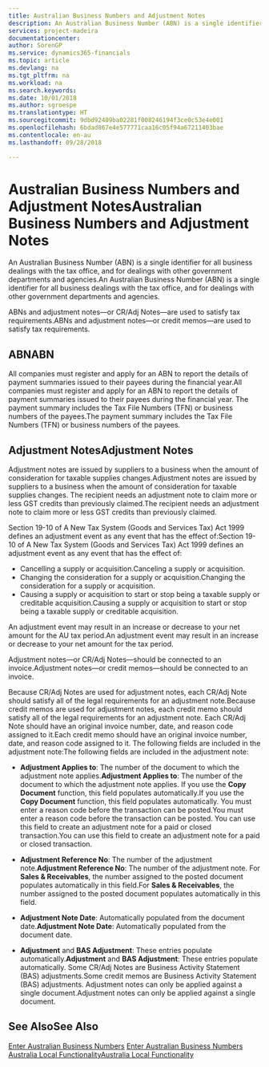 ```yaml
---
title: Australian Business Numbers and Adjustment Notes
description: An Australian Business Number (ABN) is a single identifier for all business dealings with the tax office, and for dealings with other government departments and agencies.
services: project-madeira
documentationcenter: 
author: SorenGP
ms.service: dynamics365-financials
ms.topic: article
ms.devlang: na
ms.tgt_pltfrm: na
ms.workload: na
ms.search.keywords: 
ms.date: 10/01/2018
ms.author: sgroespe
ms.translationtype: HT
ms.sourcegitcommit: 9dbd92409ba02281f008246194f3ce0c53e4e001
ms.openlocfilehash: 6bdad867e4e577771caa16c05f94a67211403bae
ms.contentlocale: en-au
ms.lasthandoff: 09/28/2018

---
```

# <a name="australian-business-numbers-and-adjustment-notes"></a><span data-ttu-id="5ae7c-103">Australian Business Numbers and Adjustment Notes</span><span class="sxs-lookup"><span data-stu-id="5ae7c-103">Australian Business Numbers and Adjustment Notes</span></span>
<span data-ttu-id="5ae7c-104">An Australian Business Number (ABN) is a single identifier for all business dealings with the tax office, and for dealings with other government departments and agencies.</span><span class="sxs-lookup"><span data-stu-id="5ae7c-104">An Australian Business Number (ABN) is a single identifier for all business dealings with the tax office, and for dealings with other government departments and agencies.</span></span>  

 <span data-ttu-id="5ae7c-105">ABNs and adjustment notes—or CR/Adj Notes—are used to satisfy tax requirements.</span><span class="sxs-lookup"><span data-stu-id="5ae7c-105">ABNs and adjustment notes—or credit memos—are used to satisfy tax requirements.</span></span>  

## <a name="abn"></a><span data-ttu-id="5ae7c-106">ABN</span><span class="sxs-lookup"><span data-stu-id="5ae7c-106">ABN</span></span>  
 <span data-ttu-id="5ae7c-107">All companies must register and apply for an ABN to report the details of payment summaries issued to their payees during the financial year.</span><span class="sxs-lookup"><span data-stu-id="5ae7c-107">All companies must register and apply for an ABN to report the details of payment summaries issued to their payees during the financial year.</span></span> <span data-ttu-id="5ae7c-108">The payment summary includes the Tax File Numbers (TFN) or business numbers of the payees.</span><span class="sxs-lookup"><span data-stu-id="5ae7c-108">The payment summary includes the Tax File Numbers (TFN) or business numbers of the payees.</span></span>  

## <a name="adjustment-notes"></a><span data-ttu-id="5ae7c-109">Adjustment Notes</span><span class="sxs-lookup"><span data-stu-id="5ae7c-109">Adjustment Notes</span></span>  
 <span data-ttu-id="5ae7c-110">Adjustment notes are issued by suppliers to a business when the amount of consideration for taxable supplies changes.</span><span class="sxs-lookup"><span data-stu-id="5ae7c-110">Adjustment notes are issued by suppliers to a business when the amount of consideration for taxable supplies changes.</span></span> <span data-ttu-id="5ae7c-111">The recipient needs an adjustment note to claim more or less GST credits than previously claimed.</span><span class="sxs-lookup"><span data-stu-id="5ae7c-111">The recipient needs an adjustment note to claim more or less GST credits than previously claimed.</span></span>  

 <span data-ttu-id="5ae7c-112">Section 19-10 of A New Tax System (Goods and Services Tax) Act 1999 defines an adjustment event as any event that has the effect of:</span><span class="sxs-lookup"><span data-stu-id="5ae7c-112">Section 19-10 of A New Tax System (Goods and Services Tax) Act 1999 defines an adjustment event as any event that has the effect of:</span></span>  

-   <span data-ttu-id="5ae7c-113">Cancelling a supply or acquisition.</span><span class="sxs-lookup"><span data-stu-id="5ae7c-113">Canceling a supply or acquisition.</span></span>  
-   <span data-ttu-id="5ae7c-114">Changing the consideration for a supply or acquisition.</span><span class="sxs-lookup"><span data-stu-id="5ae7c-114">Changing the consideration for a supply or acquisition.</span></span>  
-   <span data-ttu-id="5ae7c-115">Causing a supply or acquisition to start or stop being a taxable supply or creditable acquisition.</span><span class="sxs-lookup"><span data-stu-id="5ae7c-115">Causing a supply or acquisition to start or stop being a taxable supply or creditable acquisition.</span></span>  

<span data-ttu-id="5ae7c-116">An adjustment event may result in an increase or decrease to your net amount for the AU tax period.</span><span class="sxs-lookup"><span data-stu-id="5ae7c-116">An adjustment event may result in an increase or decrease to your net amount for the tax period.</span></span>  

<span data-ttu-id="5ae7c-117">Adjustment notes—or CR/Adj Notes—should be connected to an invoice.</span><span class="sxs-lookup"><span data-stu-id="5ae7c-117">Adjustment notes—or credit memos—should be connected to an invoice.</span></span>  

<span data-ttu-id="5ae7c-118">Because CR/Adj Notes are used for adjustment notes, each CR/Adj Note should satisfy all of the legal requirements for an adjustment note.</span><span class="sxs-lookup"><span data-stu-id="5ae7c-118">Because credit memos are used for adjustment notes, each credit memo should satisfy all of the legal requirements for an adjustment note.</span></span> <span data-ttu-id="5ae7c-119">Each CR/Adj Note should have an original invoice number, date, and reason code assigned to it.</span><span class="sxs-lookup"><span data-stu-id="5ae7c-119">Each credit memo should have an original invoice number, date, and reason code assigned to it.</span></span> <span data-ttu-id="5ae7c-120">The following fields are included in the adjustment note:</span><span class="sxs-lookup"><span data-stu-id="5ae7c-120">The following fields are included in the adjustment note:</span></span>  

- <span data-ttu-id="5ae7c-121">**Adjustment Applies to**: The number of the document to which the adjustment note applies.</span><span class="sxs-lookup"><span data-stu-id="5ae7c-121">**Adjustment Applies to**: The number of the document to which the adjustment note applies.</span></span> <span data-ttu-id="5ae7c-122">If you use the **Copy Document** function, this field populates automatically.</span><span class="sxs-lookup"><span data-stu-id="5ae7c-122">If you use the **Copy Document** function, this field populates automatically.</span></span> <span data-ttu-id="5ae7c-123">You must enter a reason code before the transaction can be posted.</span><span class="sxs-lookup"><span data-stu-id="5ae7c-123">You must enter a reason code before the transaction can be posted.</span></span> <span data-ttu-id="5ae7c-124">You can use this field to create an adjustment note for a paid or closed transaction.</span><span class="sxs-lookup"><span data-stu-id="5ae7c-124">You can use this field to create an adjustment note for a paid or closed transaction.</span></span>  

- <span data-ttu-id="5ae7c-125">**Adjustment Reference No**: The number of the adjustment note.</span><span class="sxs-lookup"><span data-stu-id="5ae7c-125">**Adjustment Reference No**: The number of the adjustment note.</span></span> <span data-ttu-id="5ae7c-126">For **Sales & Receivables**, the number assigned to the posted document populates automatically in this field.</span><span class="sxs-lookup"><span data-stu-id="5ae7c-126">For **Sales & Receivables**, the number assigned to the posted document populates automatically in this field.</span></span>  

- <span data-ttu-id="5ae7c-127">**Adjustment Note Date**: Automatically populated from the document date.</span><span class="sxs-lookup"><span data-stu-id="5ae7c-127">**Adjustment Note Date**: Automatically populated from the document date.</span></span>  

- <span data-ttu-id="5ae7c-128">**Adjustment** and **BAS Adjustment**: These entries populate automatically.</span><span class="sxs-lookup"><span data-stu-id="5ae7c-128">**Adjustment** and **BAS Adjustment**: These entries populate automatically.</span></span> <span data-ttu-id="5ae7c-129">Some CR/Adj Notes are Business Activity Statement (BAS) adjustments.</span><span class="sxs-lookup"><span data-stu-id="5ae7c-129">Some credit memos are Business Activity Statement (BAS) adjustments.</span></span> <span data-ttu-id="5ae7c-130">Adjustment notes can only be applied against a single document.</span><span class="sxs-lookup"><span data-stu-id="5ae7c-130">Adjustment notes can only be applied against a single document.</span></span>  

## <a name="see-also"></a><span data-ttu-id="5ae7c-131">See Also</span><span class="sxs-lookup"><span data-stu-id="5ae7c-131">See Also</span></span>  
 <span data-ttu-id="5ae7c-132">[Enter Australian Business Numbers](how-to-enter-australian-business-numbers.md) </span><span class="sxs-lookup"><span data-stu-id="5ae7c-132">[Enter Australian Business Numbers](how-to-enter-australian-business-numbers.md) </span></span>  
 [<span data-ttu-id="5ae7c-133">Australia Local Functionality</span><span class="sxs-lookup"><span data-stu-id="5ae7c-133">Australia Local Functionality</span></span>](australia-local-functionality.md)

